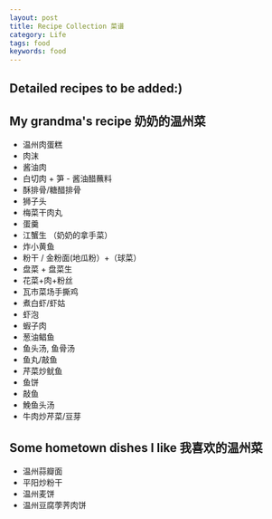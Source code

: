 ```yaml
---
layout: post
title: Recipe Collection 菜谱
category: Life
tags: food
keywords: food
---
```


## Detailed recipes to be added:)

## My grandma's recipe 奶奶的温州菜
- 温州肉蛋糕
- 肉沫
- 酱油肉
- 白切肉 + 笋 - 酱油醋蘸料
- 酥排骨/糖醋排骨
- 狮子头 
- 梅菜干肉丸
- 蛋羹
- 江蟹生 （奶奶的拿手菜）
- 炸小黄鱼
- 粉干 / 金粉面(地瓜粉）+（球菜）
- 盘菜 + 盘菜生
- 花菜+肉+粉丝
- 瓦市菜场手撕鸡
- 煮白虾/虾姑
- 虾泡
- 蝦子肉
- 葱油鲳鱼
- 鱼头汤, 鱼骨汤
- 鱼丸/敲鱼
- 芹菜炒鱿鱼
- 鱼饼
- 敲鱼
- 鮸鱼头汤
- 牛肉炒芹菜/豆芽

## Some hometown dishes I like 我喜欢的温州菜
- 温州蒜瓣面 
- 平阳炒粉干
- 温州麦饼
- 温州豆腐荸荠肉饼